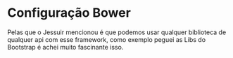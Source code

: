 # Configuração Bower

Pelas que o Jessuir mencionou é que podemos usar qualquer biblioteca de qualquer api com esse framework, como exemplo peguei as Libs do Bootstrap é achei muito fascinante isso.

